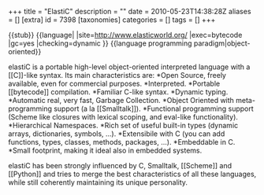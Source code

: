 +++
title = "ElastiC"
description = ""
date = 2010-05-23T14:38:28Z
aliases = []
[extra]
id = 7398
[taxonomies]
categories = []
tags = []
+++

{{stub}}
{{language|
|site=http://www.elasticworld.org/
|exec=bytecode
|gc=yes
|checking=dynamic
}}
{{language programming paradigm|object-oriented}}

elastiC is a portable high-level object-oriented interpreted language with a [[C]]-like syntax. Its main characteristics are:
*Open Source, freely available, even for commercial purposes.
*Interpreted.
*Portable [[bytecode]] compilation.
*Familiar C-like syntax.
*Dynamic typing.
*Automatic real, very fast, Garbage Collection.
*Object Oriented with meta-programming support (a la [[Smalltalk]]).
*Functional programming support (Scheme like closures with lexical scoping, and eval-like functionality).
*Hierarchical Namespaces.
*Rich set of useful built-in types (dynamic arrays, dictionaries, symbols, ...).
*Extensibile with C (you can add functions, types, classes, methods, packages, ...).
*Embeddable in C.
*Small footprint, making it ideal also in embedded systems.


elastiC has been strongly influenced by C, Smalltalk, [[Scheme]] and [[Python]] and tries to merge the best characteristics of all these languages, while still coherently maintaining its unique personality.
